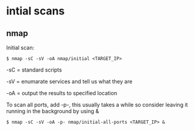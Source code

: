 # intial scans

## nmap

Initial scan:
```
$ nmap -sC -sV -oA nmap/initial <TARGET_IP>
```

-sC = standard scripts

-sV = enumarate services and tell us what they are

-oA = output the results to specified location

To scan all ports, add -p-, this usually takes a while so consider leaving it running in the background by using &
```
$ nmap -sC -sV -oA -p- nmap/initial-all-ports <TARGET_IP> &
```
